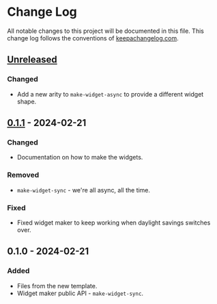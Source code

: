 # Change Log
All notable changes to this project will be documented in this file. This change log follows the conventions of [keepachangelog.com](http://keepachangelog.com/).

## [Unreleased]
### Changed
- Add a new arity to `make-widget-async` to provide a different widget shape.

## [0.1.1] - 2024-02-21
### Changed
- Documentation on how to make the widgets.

### Removed
- `make-widget-sync` - we're all async, all the time.

### Fixed
- Fixed widget maker to keep working when daylight savings switches over.

## 0.1.0 - 2024-02-21
### Added
- Files from the new template.
- Widget maker public API - `make-widget-sync`.

[Unreleased]: https://github.com/geocoder/geocoder/compare/0.1.1...HEAD
[0.1.1]: https://github.com/geocoder/geocoder/compare/0.1.0...0.1.1
